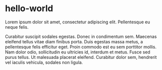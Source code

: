 # hello-world

Lorem ipsum dolor sit amet, consectetur adipiscing elit. Pellentesque eu neque felis. 

Curabitur suscipit sodales egestas. Donec in condimentum sem. Maecenas eleifend tellus vitae diam finibus porta. Duis egestas massa metus, a pellentesque felis efficitur eget. Proin commodo est eu sem porttitor mollis. Nam dolor odio, sollicitudin eu ultricies id, interdum et metus. Fusce sed purus tellus. Ut malesuada placerat eleifend. Curabitur dolor sem, hendrerit vel iaculis vehicula, sodales non ligula.
